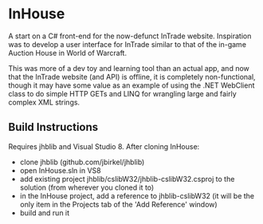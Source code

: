 InHouse
=======

A start on a C# front-end for the now-defunct InTrade website.  Inspiration was to develop a user interface
for InTrade similar to that of the in-game Auction House in World of Warcraft.

This was more of a dev toy and learning tool than an actual app, and now that the InTrade website (and API)
is offline, it is completely non-functional, though it may have some value as an example of using the .NET WebClient
class to do simple HTTP GETs and LINQ for wrangling large and fairly complex XML strings.

Build Instructions
------------------
Requires jhblib and Visual Studio 8.  After cloning InHouse:
- clone jhblib (github.com/jbirkel/jhblib)
- open InHouse.sln in VS8
- add existing project jhblib/cslibW32/jhblib-cslibW32.csproj to the solution (from wherever you cloned it to)
- in the InHouse project, add a reference to jhblib-cslibW32 (it will be the only item in the Projects tab of the 'Add Reference' window)
- build and run it
